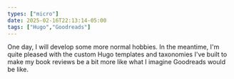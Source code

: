 ```yaml
---
types: ["micro"]
date: 2025-02-16T22:13:14-05:00
tags: ["Hugo","Goodreads"]
---
```

One day, I will develop some more normal hobbies. In the meantime, I'm quite pleased with the custom Hugo templates and taxonomies I've built to make my book reviews be a bit more like what I imagine Goodreads would be like.
